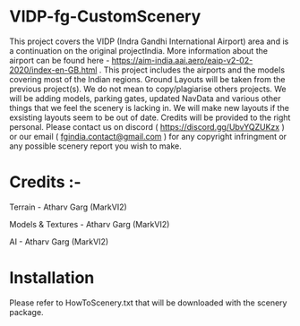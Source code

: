 # VIDP-fg-CustomScenery
This project covers the VIDP (Indra Gandhi International Airport) area and is a continuation on the original projectIndia. More information about the airport can be found here - https://aim-india.aai.aero/eaip-v2-02-2020/index-en-GB.html . This project includes the airports and the models covering most of the Indian regions. Ground Layouts will be taken from the previous project(s). We do not mean to copy/plagiarise others projects. We will be adding models, parking gates, updated NavData and various other things that we feel the scenery is lacking in. We will make new layouts if the exsisting layouts seem to be out of date. Credits will be provided to the right personal. Please contact us on discord ( https://discord.gg/UbvYQZUKzx ) or our email ( fgindia.contact@gmail.com ) for any copyright infringment or any possible scenery report you wish to make.

# Credits :- 
Terrain - Atharv Garg (MarkVI2)

Models & Textures - Atharv Garg (MarkVI2)

AI - Atharv Garg (MarkVI2)

# Installation
Please refer to HowToScenery.txt that will be downloaded with the scenery package.
